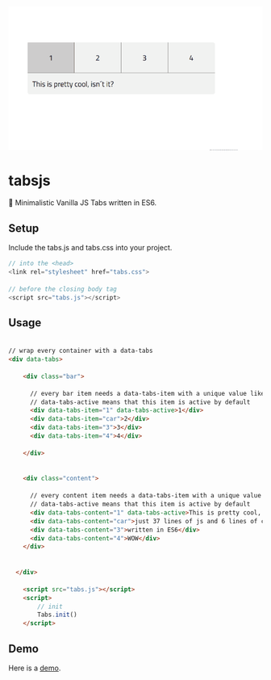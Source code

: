 <p text-align="center"><img src="/assets/tabs.gif" alt="Tags Demo"></p>

# tabsjs
📂 Minimalistic Vanilla JS Tabs written in ES6.

## Setup

Include the tabs.js and tabs.css into your project.

``` javascript
// into the <head>
<link rel="stylesheet" href="tabs.css">

// before the closing body tag
<script src="tabs.js"></script>
```

## Usage

``` html

// wrap every container with a data-tabs
<div data-tabs>

    <div class="bar">

      // every bar item needs a data-tabs-item with a unique value like "1" "car" "Product1"
      // data-tabs-active means that this item is active by default
      <div data-tabs-item="1" data-tabs-active>1</div>
      <div data-tabs-item="car">2</div>
      <div data-tabs-item="3">3</div>
      <div data-tabs-item="4">4</div>

    </div>


    <div class="content">

      // every content item needs a data-tabs-item with a unique value like "1" "car" "Product1"
      // data-tabs-active means that this item is active by default
      <div data-tabs-content="1" data-tabs-active>This is pretty cool, isn´t it?</div>
      <div data-tabs-content="car">just 37 lines of js and 6 lines of css</div>
      <div data-tabs-content="3">written in ES6</div>
      <div data-tabs-content="4">WOW</div>
    </div>


  </div>

    <script src="tabs.js"></script>
    <script>
        // init
        Tabs.init()
    </script>

```

## Demo

Here is a <a href="https://janmarkuslanger.github.io/tabsjs/">demo</a>.
